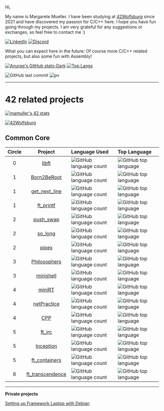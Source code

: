 Hi,

My name is Margarete Mueller. I have been studying at [42Wolfsburg](https://42wolfsburg.de/) since 2021 and have discovered my passion for C/C++ here. I hope you have fun going through my projects. I am very grateful for any suggestions or exchanges, so feel free to contact me :) 

[![LinkedIn](https://img.shields.io/badge/-LinkedIn-0e76a8?style=plastic&logo=linkedin&logoColor=white)](https://linkedin.com/in/margarete-mueller)
[![Discord](https://img.shields.io/badge/Discord-7289DA?style=plastic&logo=discord&logoColor=white)](https://discordapp.com/users/793196434605867038)



What you can expect here in the future: Of course more C/C++ related projects, but also some fun with Assembly!

[![Anurag's GitHub stats-Dark](https://github-readme-stats.vercel.app/api?username=Madasanya&show_icons=true&bg_color=00000000)](https://github.com/anuraghazra/github-readme-stats)
[![Top Langs](https://github-readme-stats.vercel.app/api/top-langs/?username=Madasanya&bg_color=00000000&langs_count=7&layout=compact)](https://github.com/anuraghazra/github-readme-stats)


![GitHub last commit](https://img.shields.io/github/last-commit/Madasanya/Madasanya)
![pv](https://pageview.vercel.app/?github_user=Madasanya)

***

# 42 related projects

[![mamuller's 42 stats](https://badge42.vercel.app/api/v2/clbs09psk00060fl8zsckp2zg/stats?cursusId=21&coalitionId=undefined)](https://github.com/JaeSeoKim/badge42)

[![42Wolfsburg](https://img.shields.io/badge/Wolfsburg-000000?logo=42&style=plastic)](https://42wolfsburg.de/)

## Common Core

| Circle | Project | Language Used | Top Language |
|:-----:|:---------------:|:----|:-----|
|     0|[libft](../../../42_libft)|![GitHub language count](https://img.shields.io/github/languages/count/Madasanya/42_libft?style=plastic)|![GitHub top language](https://img.shields.io/github/languages/top/Madasanya/42_libft?style=plastic)|
|     1|[Born2BeRoot](../../../42_Born2BeRoot)|![GitHub language count](https://img.shields.io/github/languages/count/Madasanya/42_Born2BeRoot?style=plastic)|![GitHub top language](https://img.shields.io/github/languages/top/Madasanya/42_Born2BeRoot?style=plastic)|
|     1|[get_next_line](../../../42_get_next_line)|![GitHub language count](https://img.shields.io/github/languages/count/Madasanya/42_get_next_line?style=plastic)|![GitHub top language](https://img.shields.io/github/languages/top/Madasanya/42_get_next_line?style=plastic)|
|     1|[ft_printf](../../../42_ft_printf)|![GitHub language count](https://img.shields.io/github/languages/count/Madasanya/42_ft_printf?style=plastic)|![GitHub top language](https://img.shields.io/github/languages/top/Madasanya/42_ft_printf?style=plastic)|
|     2|[push_swap](../../../42_push_swap)|![GitHub language count](https://img.shields.io/github/languages/count/Madasanya/42_push_swap?style=plastic)|![GitHub top language](https://img.shields.io/github/languages/top/Madasanya/42_push_swap?style=plastic)|
|     2|[so_long](../../../42_so_long)|![GitHub language count](https://img.shields.io/github/languages/count/Madasanya/42_so_long?style=plastic)|![GitHub top language](https://img.shields.io/github/languages/top/Madasanya/42_so_long?style=plastic)|
|     2|[pipex](../../../42_pipex)|![GitHub language count](https://img.shields.io/github/languages/count/Madasanya/42_pipex?style=plastic)|![GitHub top language](https://img.shields.io/github/languages/top/Madasanya/42_pipex?style=plastic)|
|     3|[Philosophers](../../../42_Philosophers)|![GitHub language count](https://img.shields.io/github/languages/count/Madasanya/42_Philosophers?style=plastic)|![GitHub top language](https://img.shields.io/github/languages/top/Madasanya/42_Philosophers?style=plastic)|
|     3|[minishell](../../../42_minishell)|![GitHub language count](https://img.shields.io/github/languages/count/Madasanya/42_minishell?style=plastic)|![GitHub top language](https://img.shields.io/github/languages/top/Madasanya/42_minishell?style=plastic)|
|     4|[miniRT](../../../42_miniRT)|![GitHub language count](https://img.shields.io/github/languages/count/Madasanya/42_miniRT?style=plastic)|![GitHub top language](https://img.shields.io/github/languages/top/Madasanya/42_miniRT?style=plastic)|
|     4|[netPractice](../../../42_netPractice)|![GitHub language count](https://img.shields.io/github/languages/count/Madasanya/42_netPractice?style=plastic)|![GitHub top language](https://img.shields.io/github/languages/top/Madasanya/42_netPractice?style=plastic)|
|     4|[CPP](../../../42_CPP)|![GitHub language count](https://img.shields.io/github/languages/count/Madasanya/42_CPP?style=plastic)|![GitHub top language](https://img.shields.io/github/languages/top/Madasanya/42_CPP?style=plastic)|
|     5|[ft_irc](../../../42_ft_irc)|![GitHub language count](https://img.shields.io/github/languages/count/Madasanya/42_ft_irc?style=plastic)|![GitHub top language](https://img.shields.io/github/languages/top/Madasanya/42_ft_irc?style=plastic)|
|     5|[Inception](../../../42_Inception)|![GitHub language count](https://img.shields.io/github/languages/count/Madasanya/42_Inception?style=plastic)|![GitHub top language](https://img.shields.io/github/languages/top/Madasanya/42_Inception?style=plastic)|
|     5|[ft_containers](../../../42_ft_containers)|![GitHub language count](https://img.shields.io/github/languages/count/Madasanya/42_ft_containers?style=plastic)|![GitHub top language](https://img.shields.io/github/languages/top/Madasanya/42_ft_containers?style=plastic)|
|     6|[ft_transcendence](../../../42_ft_transcendence_pk)|![GitHub language count](https://img.shields.io/github/languages/count/Madasanya/42_ft_transcendence_pk?style=plastic)|![GitHub top language](https://img.shields.io/github/languages/top/Madasanya/42_ft_transcendence_pk?style=plastic)|

***

**Private projects**

[Setting up Framework Laptop with Debian](https://github.com/Madasanya/framework_debian)

